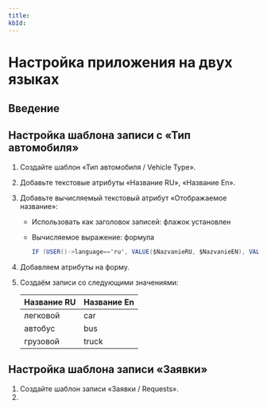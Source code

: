 ```yaml
---
title:
kbId:
---
```


# Настройка приложения на двух языках

## Введение

## Настройка шаблона записи с «Тип автомобиля»

1. Создайте шаблон «Тип автомобиля / Vehicle Type».
2. Добавьте текстовые атрибуты «Название RU», «Название En».
3. Добавьте вычисляемый текстовый атрибут «Отображаемое название»:

    - Использовать как заголовок записей: флажок установлен
    - Вычисляемое выражение: формула

        ``` cs
        IF (USER()->language=='ru', VALUE($NazvanieRU, $NazvanieEN), VALUE($NazvanieEN, $NazvanieRU))
        ```

4. Добавляем атрибуты на форму.
5. Создаём записи со следующими значениями:

    | Название RU | Название En |
    |---|---|
    | легковой | car |
    | автобус | bus |
    | грузовой | truck |

## Настройка шаблона записи «Заявки»

1. Создайте шаблон записи «Заявки / Requests».
2. 